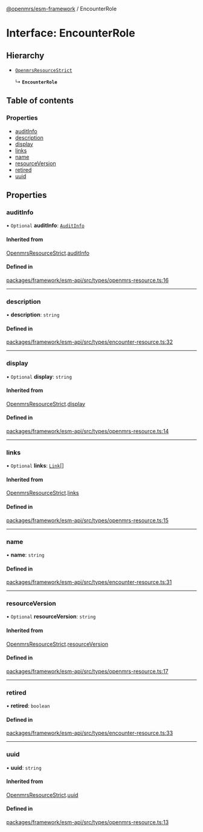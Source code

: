 [@openmrs/esm-framework](../API.md) / EncounterRole

# Interface: EncounterRole

## Hierarchy

- [`OpenmrsResourceStrict`](OpenmrsResourceStrict.md)

  ↳ **`EncounterRole`**

## Table of contents

### Properties

- [auditInfo](EncounterRole.md#auditinfo)
- [description](EncounterRole.md#description)
- [display](EncounterRole.md#display)
- [links](EncounterRole.md#links)
- [name](EncounterRole.md#name)
- [resourceVersion](EncounterRole.md#resourceversion)
- [retired](EncounterRole.md#retired)
- [uuid](EncounterRole.md#uuid)

## Properties

### auditInfo

• `Optional` **auditInfo**: [`AuditInfo`](AuditInfo.md)

#### Inherited from

[OpenmrsResourceStrict](OpenmrsResourceStrict.md).[auditInfo](OpenmrsResourceStrict.md#auditinfo)

#### Defined in

[packages/framework/esm-api/src/types/openmrs-resource.ts:16](https://github.com/openmrs/openmrs-esm-core/blob/main/packages/framework/esm-api/src/types/openmrs-resource.ts#L16)

___

### description

• **description**: `string`

#### Defined in

[packages/framework/esm-api/src/types/encounter-resource.ts:32](https://github.com/openmrs/openmrs-esm-core/blob/main/packages/framework/esm-api/src/types/encounter-resource.ts#L32)

___

### display

• `Optional` **display**: `string`

#### Inherited from

[OpenmrsResourceStrict](OpenmrsResourceStrict.md).[display](OpenmrsResourceStrict.md#display)

#### Defined in

[packages/framework/esm-api/src/types/openmrs-resource.ts:14](https://github.com/openmrs/openmrs-esm-core/blob/main/packages/framework/esm-api/src/types/openmrs-resource.ts#L14)

___

### links

• `Optional` **links**: [`Link`](Link.md)[]

#### Inherited from

[OpenmrsResourceStrict](OpenmrsResourceStrict.md).[links](OpenmrsResourceStrict.md#links)

#### Defined in

[packages/framework/esm-api/src/types/openmrs-resource.ts:15](https://github.com/openmrs/openmrs-esm-core/blob/main/packages/framework/esm-api/src/types/openmrs-resource.ts#L15)

___

### name

• **name**: `string`

#### Defined in

[packages/framework/esm-api/src/types/encounter-resource.ts:31](https://github.com/openmrs/openmrs-esm-core/blob/main/packages/framework/esm-api/src/types/encounter-resource.ts#L31)

___

### resourceVersion

• `Optional` **resourceVersion**: `string`

#### Inherited from

[OpenmrsResourceStrict](OpenmrsResourceStrict.md).[resourceVersion](OpenmrsResourceStrict.md#resourceversion)

#### Defined in

[packages/framework/esm-api/src/types/openmrs-resource.ts:17](https://github.com/openmrs/openmrs-esm-core/blob/main/packages/framework/esm-api/src/types/openmrs-resource.ts#L17)

___

### retired

• **retired**: `boolean`

#### Defined in

[packages/framework/esm-api/src/types/encounter-resource.ts:33](https://github.com/openmrs/openmrs-esm-core/blob/main/packages/framework/esm-api/src/types/encounter-resource.ts#L33)

___

### uuid

• **uuid**: `string`

#### Inherited from

[OpenmrsResourceStrict](OpenmrsResourceStrict.md).[uuid](OpenmrsResourceStrict.md#uuid)

#### Defined in

[packages/framework/esm-api/src/types/openmrs-resource.ts:13](https://github.com/openmrs/openmrs-esm-core/blob/main/packages/framework/esm-api/src/types/openmrs-resource.ts#L13)
